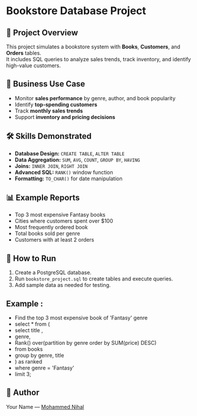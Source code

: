 # Bookstore Database Project

## 📌 Project Overview
This project simulates a bookstore system with **Books**, **Customers**, and **Orders** tables.  
It includes SQL queries to analyze sales trends, track inventory, and identify high-value customers.

## 🎯 Business Use Case
- Monitor **sales performance** by genre, author, and book popularity
- Identify **top-spending customers**
- Track **monthly sales trends**
- Support **inventory and pricing decisions**

## 🛠 Skills Demonstrated
- **Database Design:** `CREATE TABLE`, `ALTER TABLE`
- **Data Aggregation:** `SUM`, `AVG`, `COUNT`, `GROUP BY`, `HAVING`
- **Joins:** `INNER JOIN`, `RIGHT JOIN`
- **Advanced SQL:** `RANK()` window function
- **Formatting:** `TO_CHAR()` for date manipulation

## 📊 Example Reports
- Top 3 most expensive Fantasy books
- Cities where customers spent over $100
- Most frequently ordered book
- Total books sold per genre
- Customers with at least 2 orders

## 🚀 How to Run
1. Create a PostgreSQL database.
2. Run `bookstore_project.sql` to create tables and execute queries.
3. Add sample data as needed for testing.

## Example :
- Find the top 3 most expensive book of 'Fantasy' genre 
- select * from (
- select title ,
- genre,
- Rank() over(partition by genre order by SUM(price) DESC)
- from books
- group by genre, title
-	) as ranked
-	where genre = 'Fantasy'
-	limit 3;

## 📄 Author
Your Name — [Mohammed Nihal](https://linkedin.com/in/Mohdnihal03)



